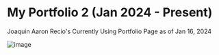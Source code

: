 # My Portfolio 2 (Jan 2024 - Present)
 Joaquin Aaron Recio's Currently Using Portfolio Page as of Jan 16, 2024

 ![image](https://github.com/Joronski/My-Portfolio-2/assets/91183608/09a6689c-24ef-4047-b89b-76472d69ad52)
